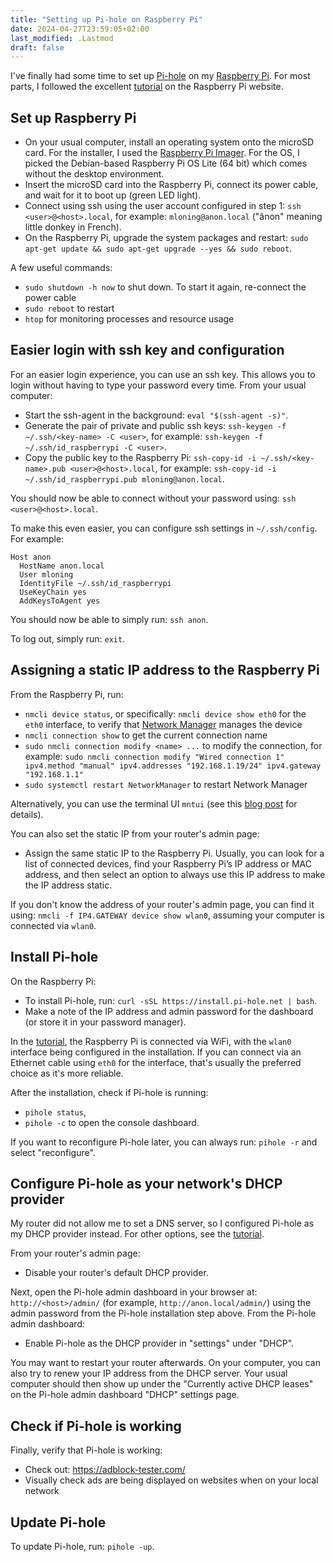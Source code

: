 ```yaml
---
title: "Setting up Pi-hole on Raspberry Pi"
date: 2024-04-27T23:59:05+02:00
last_modified: .Lastmod
draft: false
---
```


[Pi-hole]: https://pi-hole.net/
[Raspberry Pi]: https://www.raspberrypi.com/
[tutorial]: https://www.raspberrypi.com/tutorials/running-pi-hole-on-a-raspberry-pi/

I've finally had some time to set up [Pi-hole] on my [Raspberry Pi].
For most parts, I followed the excellent [tutorial] on the Raspberry Pi website.

## Set up Raspberry Pi

* On your usual computer, install an operating system onto the microSD card. For the installer, I used the [Raspberry Pi Imager](https://www.raspberrypi.com/documentation/computers/getting-started.html#install-an-operating-system). For the OS, I picked the Debian-based Raspberry Pi OS Lite (64 bit) which comes without the desktop environment. 
* Insert the microSD card into the Raspberry Pi, connect its power cable, and wait for it to boot up (green LED light).
* Connect using ssh using the user account configured in step 1: `ssh <user>@<host>.local`, for example: `mloning@anon.local` ("ânon" meaning little donkey in French).
* On the Raspberry Pi, upgrade the system packages and restart: `sudo apt-get update && sudo apt-get upgrade --yes && sudo reboot`.

A few useful commands:

* `sudo shutdown -h now` to shut down. To start it again, re-connect the power cable
* `sudo reboot` to restart
* `htop` for monitoring processes and resource usage

## Easier login with ssh key and configuration

For an easier login experience, you can use an ssh key. 
This allows you to login without having to type your password every time.
From your usual computer:

* Start the ssh-agent in the background: `eval "$(ssh-agent -s)"`.
* Generate the pair of private and public ssh keys: `ssh-keygen -f ~/.ssh/<key-name> -C <user>`, for example: `ssh-keygen -f ~/.ssh/id_raspberrypi -C <user>`.
* Copy the public key to the Raspberry Pi: `ssh-copy-id -i ~/.ssh/<key-name>.pub <user>@<host>.local`, for example: `ssh-copy-id -i ~/.ssh/id_raspberrypi.pub mloning@anon.local`.

You should now be able to connect without your password using: `ssh <user>@<host>.local`.

To make this even easier, you can configure ssh settings in `~/.ssh/config`. 
For example:

```
Host anon
  HostName anon.local
  User mloning
  IdentityFile ~/.ssh/id_raspberrypi
  UseKeyChain yes
  AddKeysToAgent yes
```

You should now be able to simply run: `ssh anon`.

To log out, simply run: `exit`.

## Assigning a static IP address to the Raspberry Pi

From the Raspberry Pi, run:

* `nmcli device status`, or specifically: `nmcli device show eth0` for the `eth0` interface, to verify that [Network Manager](https://developer-old.gnome.org/NetworkManager/stable/nmcli.html) manages the device
* `nmcli connection show` to get the current connection name
* `sudo nmcli connection modify <name> ...` to modify the connection, for example: `sudo nmcli connection modify "Wired connection 1" ipv4.method "manual" ipv4.addresses "192.168.1.19/24" ipv4.gateway "192.168.1.1"`
* `sudo systemctl restart NetworkManager` to restart Network Manager

Alternatively, you can use the terminal UI `mntui` (see this [blog post](https://www.jeffgeerling.com/blog/2024/set-static-ip-address-nmtui-on-raspberry-pi-os-12-bookworm) for details).

You can also set the static IP from your router's admin page:

* Assign the same static IP to the Raspberry Pi. Usually, you can look for a list of connected devices, find your Raspberry Pi’s IP address or MAC address, and then select an option to always use this IP address to make the IP address static.

If you don't know the address of your router's admin page, you can find it using: `nmcli -f IP4.GATEWAY device show wlan0`, assuming your computer is connected via `wlan0`.

## Install Pi-hole

On the Raspberry Pi:

* To install Pi-hole, run: `curl -sSL https://install.pi-hole.net | bash`. 
* Make a note of the IP address and admin password for the dashboard (or store it in your password manager). 

In the [tutorial], the Raspberry Pi is connected via WiFi, with the `wlan0` interface being configured in the installation. If you can connect via an Ethernet cable using `eth0` for the interface, that's usually the preferred choice as it's more reliable.

After the installation, check if Pi-hole is running:

* `pihole status`,
* `pihole -c` to open the console dashboard.

If you want to reconfigure Pi-hole later, you can always run: `pihole -r` and select "reconfigure".

## Configure Pi-hole as your network's DHCP provider

My router did not allow me to set a DNS server, so I configured Pi-hole as my DHCP provider instead.
For other options, see the [tutorial].

From your router's admin page:

* Disable your router's default DHCP provider.

Next, open the Pi-hole admin dashboard in your browser at: `http://<host>/admin/` (for example, `http://anon.local/admin/`) using the admin password from the Pi-hole installation step above.
From the Pi-hole admin dashboard:

* Enable Pi-hole as the DHCP provider in "settings" under "DHCP".

You may want to restart your router afterwards. On your computer, you can also try to renew your IP address from the DHCP server. Your usual computer should then show up under the "Currently active DHCP leases" on the Pi-hole admin dashboard "DHCP" settings page.

## Check if Pi-hole is working

Finally, verify that Pi-hole is working:

* Check out: https://adblock-tester.com/
* Visually check ads are being displayed on websites when on your local network

## Update Pi-hole

To update Pi-hole, run: `pihole -up`.


